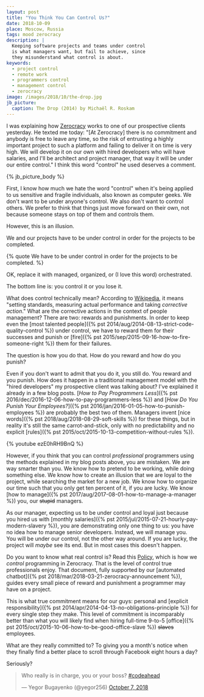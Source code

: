 ```yaml
---
layout: post
title: "You Think You Can Control Us?"
date: 2018-10-09
place: Moscow, Russia
tags: mood zerocracy
description: |
  Keeping software projects and teams under control
  is what managers want, but fail to achieve, since
  they misunderstand what control is about.
keywords:
  - project control
  - remote work
  - programmers control
  - management control
  - zerocracy
image: /images/2018/10/the-drop.jpg
jb_picture:
  caption: The Drop (2014) by Michaël R. Roskam
---
```


I was explaining how [Zerocracy](https://www.zerocracy.com) works to one of our prospective
clients yesterday. He texted me today:
"[At Zerocracy] there is no commitment and anybody is free to leave any time,
so the risk of entrusting a highly important project to such
a platform and failing to deliver it on time is very high.
We will develop it on our own with hired developers who
will have salaries, and I'll be architect and project manager,
that way it will be under our entire control." I think this word "control"
he used deserves a comment.

<!--more-->

{% jb_picture_body %}

First, I know how much we hate the word "control" when it's being applied to
us sensitive and fragile individuals, also known as computer geeks. We don't
want to be under anyone's control. We also don't want to control others. We prefer
to think that things just move forward on their own, not because someone
stays on top of them and controls them.

However, this is an illusion.

We and our projects have to be under control in order for the projects to be completed.

{% quote We have to be under control in order for the projects to be completed. %}

OK, replace it with managed, organized, or (I love this word) orchestrated.

The bottom line is: you control it or you lose it.

What does control technically mean? According to
[Wikipedia](https://en.wikipedia.org/wiki/Control_%28management%29),
it means "setting standards, measuring actual performance and taking _corrective action_."
What are the corrective actions in the context of people management?
There are two: rewards and punishments. In order to keep even the
[most talented people]({% pst 2014/aug/2014-08-13-strict-code-quality-control %})
under control, we have to reward them for their successes and
punish or [fire]({% pst 2015/sep/2015-09-16-how-to-fire-someone-right %})
them for their failures.

The question is how you do that. How do you reward and how do you punish?

Even if you don't want to admit that you do it, you still do. You reward
and you punish. How does it happen in a traditional management model with the
"hired developers" my prospective client was talking about? I've explained it already
in a few blog posts. [_How to Pay Programmers Less_]({% pst 2016/dec/2016-12-06-how-to-pay-programmers-less %})
and [_How Do You Punish Your Employees?_]({% pst 2016/jan/2016-01-05-how-to-punish-employees %})
are probably the best two of them. Managers invent [nice words]({% pst 2018/aug/2018-08-29-soft-skills %})
for these things, but in reality it's still the same carrot-and-stick, only with no predictability and
no explicit [rules]({% pst 2015/oct/2015-10-13-competition-without-rules %}).

{% youtube ezE0hRH9BnQ %}

However, if you think that you can control _professional_ programmers
using the methods explained in my blog posts above, you are mistaken.
We are way smarter than you. We know how to pretend to be working, while
doing something else. We know how to create an illusion that we are loyal
to the project, while searching the market for a new job. We know how to
organize our time such that you only get ten percent of it, if you are lucky. We know
[how to manage]({% pst 2017/aug/2017-08-01-how-to-manage-a-manager %}) you,
our <del>stupid</del> managers.

As our manager, expecting us to be under control and loyal just because you hired us with
[monthly salaries]({% pst 2015/jul/2015-07-21-hourly-pay-modern-slavery %}),
you are demonstrating only one thing to us:
you have no idea how to manage senior developers. Instead, we will manage you.
You will be under our control, not the other way around.
If you are lucky, the project will _maybe_ see its end.
But in most cases this doesn't happen.

Do you want to know what real control is? Read this [Policy](https://www.zerocracy.com/policy.html),
which is how we _control_ programming in Zerocracy. That is the level of
control true professionals enjoy. That document, fully supported by our
[automated chatbot]({% pst 2018/mar/2018-03-21-zerocracy-announcement %}),
guides every small piece of reward and punishment a programmer may have on a project.

This is what true commitment means for our guys: personal and
[explicit responsibility]({% pst 2014/apr/2014-04-13-no-obligations-principle %}) for
every single step they make. This level of commitment is incomparably better than what
you will likely find when hiring full-time 9-to-5
[office]({% pst 2015/oct/2015-10-06-how-to-be-good-office-slave %}) <del>slaves</del> employees.

What are they really committed to? To giving you a month's notice when they
finally find a better place to scroll through Facebook eight hours a day?

Seriously?

<blockquote class="twitter-tweet" data-lang="en"><p lang="en" dir="ltr">Who really is in charge, you or your boss? <a href="https://twitter.com/hashtag/codeahead?src=hash&amp;ref_src=twsrc%5Etfw">#codeahead</a></p>&mdash; Yegor Bugayenko (@yegor256) <a href="https://twitter.com/yegor256/status/1048824708068777984?ref_src=twsrc%5Etfw">October 7, 2018</a></blockquote>
<script async src="https://platform.twitter.com/widgets.js" charset="utf-8"></script>
